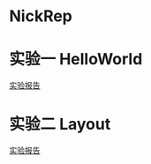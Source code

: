 # NickRep
实验一  HelloWorld
=====
[实验报告](https://github.com/NickLYD/NickRep/blob/master/HelloWorld/readme.md)

实验二  Layout
=====
[实验报告](https://github.com/NickLYD/NickRep/blob/master/Layout/readme.md)
